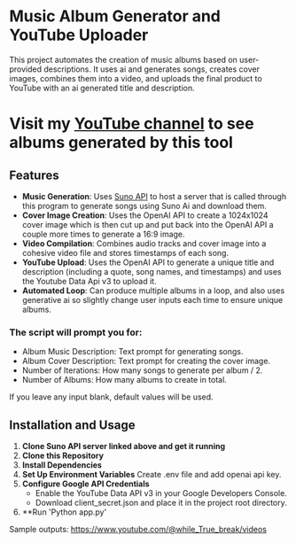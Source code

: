 # Music Album Generator and YouTube Uploader

This project automates the creation of music albums based on user-provided descriptions. It uses ai and generates songs, creates cover images, combines them into a video, and uploads the final product to YouTube with an ai generated title and description.

# Visit my [YouTube channel](https://www.youtube.com/@while_True_break/videos) to see albums generated by this tool

## Features
- **Music Generation**:
Uses [Suno API](https://github.com/gcui-art/suno-api) to host a server that is called through this program to generate songs using Suno Ai and download them.
- **Cover Image Creation**: Uses the OpenAI API to create a 1024x1024 cover image which is then cut up and put back into the OpenAI API a couple more times to generate a 16:9 image.
- **Video Compilation**: Combines audio tracks and cover image into a cohesive video file and stores timestamps of each song.
- **YouTube Upload**: Uses the OpenAI API to generate a unique title and description (including a quote, song names, and timestamps) and uses the Youtube Data Api v3 to upload it.
- **Automated Loop**: Can produce multiple albums in a loop, and also uses generative ai so slightly change user inputs each time to ensure unique albums.

 ### The script will prompt you for:
- Album Music Description: Text prompt for generating songs.
- Album Cover Description: Text prompt for creating the cover image.
- Number of Iterations: How many songs to generate per album / 2.
- Number of Albums: How many albums to create in total.
  
If you leave any input blank, default values will be used.
  
## Installation and Usage

1. **Clone Suno API server linked above and get it running**
2. **Clone this Repository**
3. **Install Dependencies**
4. **Set Up Environment Variables**
   Create .env file and add openai api key.
5. **Configure Google API Credentials**
   - Enable the YouTube Data API v3 in your Google Developers Console.
   - Download client_secret.json and place it in the project root directory.
6. **Run 'Python app.py'

Sample outputs:
https://www.youtube.com/@while_True_break/videos



